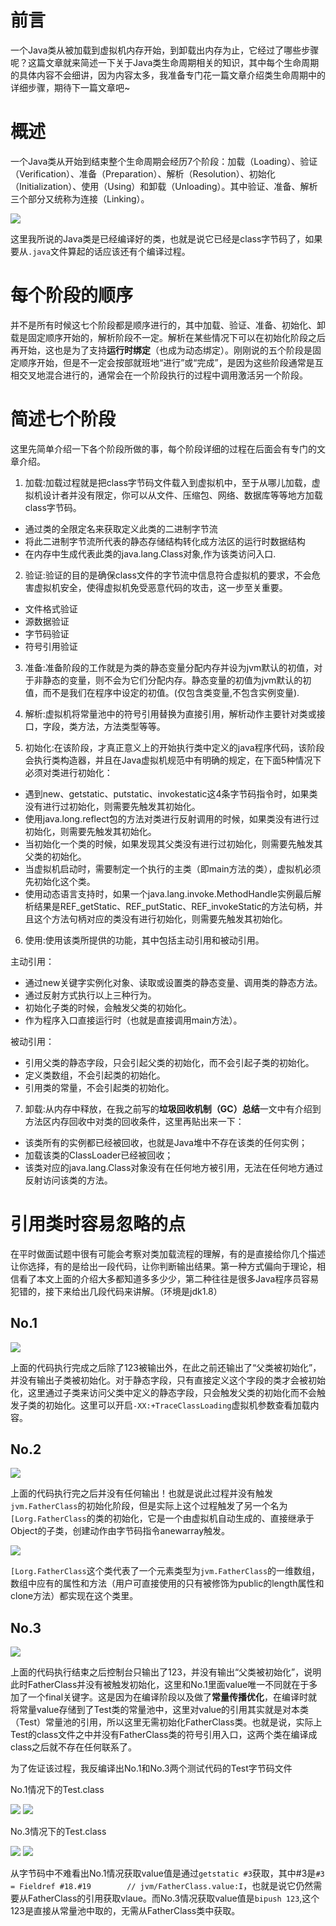 # 前言

一个Java类从被加载到虚拟机内存开始，到卸载出内存为止，它经过了哪些步骤呢？这篇文章就来简述一下关于Java类生命周期相关的知识，其中每个生命周期的具体内容不会细讲，因为内容太多，我准备专门花一篇文章介绍类生命周期中的详细步骤，期待下一篇文章吧~

# 概述

一个Java类从开始到结束整个生命周期会经历7个阶段：加载（Loading）、验证（Verification）、准备（Preparation）、解析（Resolution）、初始化（Initialization）、使用（Using）和卸载（Unloading）。其中验证、准备、解析三个部分又统称为连接（Linking）。

![](http://vr360-beifengtz.oss-cn-beijing.aliyuncs.com/beifeng-blog/article/jvm/870109-20160503213708857-429280187.png)

这里我所说的Java类是已经编译好的类，也就是说它已经是class字节码了，如果要从`.java`文件算起的话应该还有个编译过程。

# 每个阶段的顺序

并不是所有时候这七个阶段都是顺序进行的，其中加载、验证、准备、初始化、卸载是固定顺序开始的，解析阶段不一定。解析在某些情况下可以在初始化阶段之后再开始，这也是为了支持**运行时绑定**（也成为动态绑定）。刚刚说的五个阶段是固定顺序开始，但是不一定会按部就班地“进行”或“完成”，是因为这些阶段通常是互相交叉地混合进行的，通常会在一个阶段执行的过程中调用激活另一个阶段。

# 简述七个阶段

这里先简单介绍一下各个阶段所做的事，每个阶段详细的过程在后面会有专门的文章介绍。

1. 加载:加载过程就是把class字节码文件载入到虚拟机中，至于从哪儿加载，虚拟机设计者并没有限定，你可以从文件、压缩包、网络、数据库等等地方加载class字节码。

* 通过类的全限定名来获取定义此类的二进制字节流
* 将此二进制字节流所代表的静态存储结构转化成方法区的运行时数据结构
* 在内存中生成代表此类的java.lang.Class对象,作为该类访问入口.

2. 验证:验证的目的是确保class文件的字节流中信息符合虚拟机的要求，不会危害虚拟机安全，使得虚拟机免受恶意代码的攻击，这一步至关重要。

* 文件格式验证
* 源数据验证
* 字节码验证
* 符号引用验证

3. 准备:准备阶段的工作就是为类的静态变量分配内存并设为jvm默认的初值，对于非静态的变量，则不会为它们分配内存。静态变量的初值为jvm默认的初值，而不是我们在程序中设定的初值。(仅包含类变量,不包含实例变量).　　

4. 解析:虚拟机将常量池中的符号引用替换为直接引用，解析动作主要针对类或接口，字段，类方法，方法类型等等。

5. 初始化:在该阶段，才真正意义上的开始执行类中定义的java程序代码，该阶段会执行类构造器，并且在Java虚拟机规范中有明确的规定，在下面5种情况下必须对类进行初始化：

* 遇到new、getstatic、putstatic、invokestatic这4条字节码指令时，如果类没有进行过初始化，则需要先触发其初始化。
* 使用java.long.reflect包的方法对类进行反射调用的时候，如果类没有进行过初始化，则需要先触发其初始化。
* 当初始化一个类的时候，如果发现其父类没有进行过初始化，则需要先触发其父类的初始化。
* 当虚拟机启动时，需要制定一个执行的主类（即main方法的类），虚拟机必须先初始化这个类。
* 使用动态语言支持时，如果一个java.lang.invoke.MethodHandle实例最后解析结果是REF_getStatic、REF_putStatic、REF_invokeStatic的方法句柄，并且这个方法句柄对应的类没有进行初始化，则需要先触发其初始化。

6. 使用:使用该类所提供的功能，其中包括主动引用和被动引用。

主动引用：
* 通过new关键字实例化对象、读取或设置类的静态变量、调用类的静态方法。
* 通过反射方式执行以上三种行为。
* 初始化子类的时候，会触发父类的初始化。
* 作为程序入口直接运行时（也就是直接调用main方法）。

被动引用：
* 引用父类的静态字段，只会引起父类的初始化，而不会引起子类的初始化。
* 定义类数组，不会引起类的初始化。
* 引用类的常量，不会引起类的初始化。

7. 卸载:从内存中释放，在我之前写的**垃圾回收机制（GC）总结**一文中有介绍到方法区内存回收中对类的回收条件，这里再贴出来一下：

* 该类所有的实例都已经被回收，也就是Java堆中不存在该类的任何实例；
* 加载该类的ClassLoader已经被回收；
* 该类对应的java.lang.Class对象没有在任何地方被引用，无法在任何地方通过反射访问该类的方法。

# 引用类时容易忽略的点

在平时做面试题中很有可能会考察对类加载流程的理解，有的是直接给你几个描述让你选择，有的是给出一段代码，让你判断输出结果。第一种方式偏向于理论，相信看了本文上面的介绍大多都知道多多少少，第二种往往是很多Java程序员容易犯错的，接下来给出几段代码来讲解。（环境是jdk1.8）

## No.1

![](http://vr360-beifengtz.oss-cn-beijing.aliyuncs.com/beifeng-blog/article/jvm/20190603171132.png)

上面的代码执行完成之后除了123被输出外，在此之前还输出了“父类被初始化”，并没有输出子类被初始化。对于静态字段，只有直接定义这个字段的类才会被初始化，这里通过子类来访问父类中定义的静态字段，只会触发父类的初始化而不会触发子类的初始化。这里可以开启`-XX:+TraceClassLoading`虚拟机参数查看加载内容。

## No.2

![](http://vr360-beifengtz.oss-cn-beijing.aliyuncs.com/beifeng-blog/article/jvm/20190603171438.png)

上面的代码执行完之后并没有任何输出！也就是说此过程并没有触发`jvm.FatherClass`的初始化阶段，但是实际上这个过程触发了另一个名为`[Lorg.FatherClass`的类的初始化，它是一个由虚拟机自动生成的、直接继承于Object的子类，创建动作由字节码指令anewarray触发。

![](http://vr360-beifengtz.oss-cn-beijing.aliyuncs.com/beifeng-blog/article/jvm/20190603173142.png)

`[Lorg.FatherClass`这个类代表了一个元素类型为`jvm.FatherClass`的一维数组，数组中应有的属性和方法（用户可直接使用的只有被修饰为public的length属性和clone方法）都实现在这个类里。

## No.3

![](http://vr360-beifengtz.oss-cn-beijing.aliyuncs.com/beifeng-blog/article/jvm/20190603173639.png)

上面的代码执行结束之后控制台只输出了123，并没有输出“父类被初始化”，说明此时FatherClass并没有被触发初始化，这里和No.1里面value唯一不同就在于多加了一个final关键字。这是因为在编译阶段以及做了**常量传播优化**，在编译时就将常量value存储到了Test类的常量池中，这里对value的引用其实就是对本类（Test）常量池的引用，所以这里无需初始化FatherClass类。也就是说，实际上Test的class文件之中并没有FatherClass类的符号引用入口，这两个类在编译成class之后就不存在任何联系了。

为了佐证该过程，我反编译出No.1和No.3两个测试代码的Test字节码文件

No.1情况下的Test.class

![](http://vr360-beifengtz.oss-cn-beijing.aliyuncs.com/beifeng-blog/article/jvm/20190603175126.png)
![](http://vr360-beifengtz.oss-cn-beijing.aliyuncs.com/beifeng-blog/article/jvm/20190603175137.png)

No.3情况下的Test.class

![](http://vr360-beifengtz.oss-cn-beijing.aliyuncs.com/beifeng-blog/article/jvm/20190603175242.png)
![](http://vr360-beifengtz.oss-cn-beijing.aliyuncs.com/beifeng-blog/article/jvm/20190603175259.png)

从字节码中不难看出No.1情况获取value值是通过`getstatic #3`获取，其中#3是`#3 = Fieldref #18.#19        // jvm/FatherClass.value:I`，也就是说它仍然需要从FatherClass的引用获取vlaue。而No.3情况获取value值是`bipush 123`,这个123是直接从常量池中取的，无需从FatherClass类中获取。